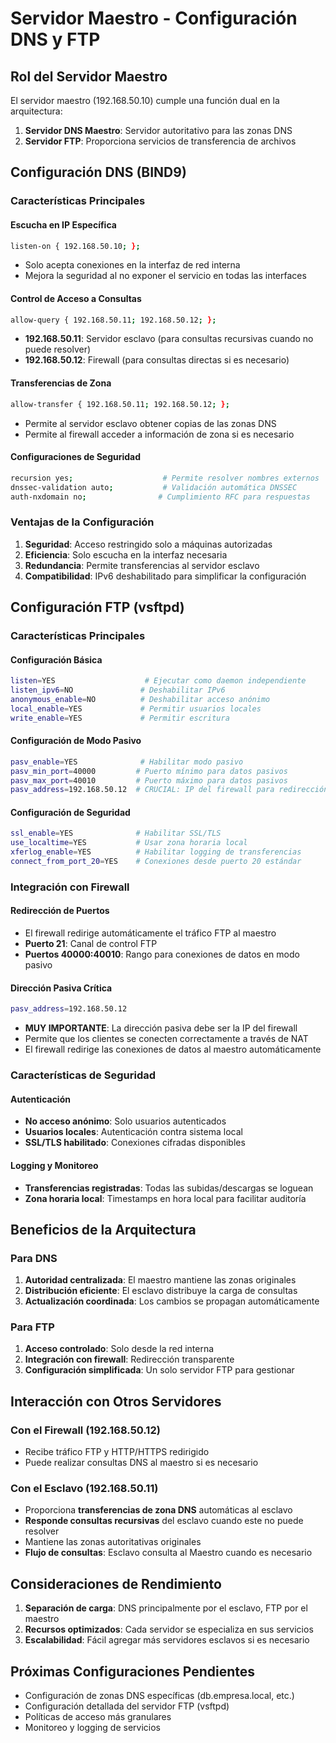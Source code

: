 # Servidor Maestro - Configuración DNS y FTP

## Rol del Servidor Maestro

El servidor maestro (192.168.50.10) cumple una función dual en la arquitectura:

1. **Servidor DNS Maestro**: Servidor autoritativo para las zonas DNS
2. **Servidor FTP**: Proporciona servicios de transferencia de archivos

## Configuración DNS (BIND9)

### Características Principales

#### Escucha en IP Específica
```bash
listen-on { 192.168.50.10; };
```
- Solo acepta conexiones en la interfaz de red interna
- Mejora la seguridad al no exponer el servicio en todas las interfaces

#### Control de Acceso a Consultas
```bash
allow-query { 192.168.50.11; 192.168.50.12; };
```
- **192.168.50.11**: Servidor esclavo (para consultas recursivas cuando no puede resolver)
- **192.168.50.12**: Firewall (para consultas directas si es necesario)

#### Transferencias de Zona
```bash
allow-transfer { 192.168.50.11; 192.168.50.12; };
```
- Permite al servidor esclavo obtener copias de las zonas DNS
- Permite al firewall acceder a información de zona si es necesario

#### Configuraciones de Seguridad
```bash
recursion yes;                    # Permite resolver nombres externos
dnssec-validation auto;           # Validación automática DNSSEC
auth-nxdomain no;                # Cumplimiento RFC para respuestas
```

### Ventajas de la Configuración

1. **Seguridad**: Acceso restringido solo a máquinas autorizadas
2. **Eficiencia**: Solo escucha en la interfaz necesaria
3. **Redundancia**: Permite transferencias al servidor esclavo
4. **Compatibilidad**: IPv6 deshabilitado para simplificar la configuración

## Configuración FTP (vsftpd)

### Características Principales

#### Configuración Básica
```bash
listen=YES                    # Ejecutar como daemon independiente
listen_ipv6=NO               # Deshabilitar IPv6
anonymous_enable=NO          # Deshabilitar acceso anónimo
local_enable=YES             # Permitir usuarios locales
write_enable=YES             # Permitir escritura
```

#### Configuración de Modo Pasivo
```bash
pasv_enable=YES              # Habilitar modo pasivo
pasv_min_port=40000         # Puerto mínimo para datos pasivos
pasv_max_port=40010         # Puerto máximo para datos pasivos
pasv_address=192.168.50.12  # CRUCIAL: IP del firewall para redirección
```

#### Configuración de Seguridad
```bash
ssl_enable=YES              # Habilitar SSL/TLS
use_localtime=YES           # Usar zona horaria local
xferlog_enable=YES          # Habilitar logging de transferencias
connect_from_port_20=YES    # Conexiones desde puerto 20 estándar
```

### Integración con Firewall

#### Redirección de Puertos
- El firewall redirige automáticamente el tráfico FTP al maestro
- **Puerto 21**: Canal de control FTP
- **Puertos 40000:40010**: Rango para conexiones de datos en modo pasivo

#### Dirección Pasiva Crítica
```bash
pasv_address=192.168.50.12
```
- **MUY IMPORTANTE**: La dirección pasiva debe ser la IP del firewall
- Permite que los clientes se conecten correctamente a través de NAT
- El firewall redirige las conexiones de datos al maestro automáticamente

### Características de Seguridad

#### Autenticación
- **No acceso anónimo**: Solo usuarios autenticados
- **Usuarios locales**: Autenticación contra sistema local
- **SSL/TLS habilitado**: Conexiones cifradas disponibles

#### Logging y Monitoreo
- **Transferencias registradas**: Todas las subidas/descargas se loguean
- **Zona horaria local**: Timestamps en hora local para facilitar auditoría

## Beneficios de la Arquitectura

### Para DNS
1. **Autoridad centralizada**: El maestro mantiene las zonas originales
2. **Distribución eficiente**: El esclavo distribuye la carga de consultas
3. **Actualización coordinada**: Los cambios se propagan automáticamente

### Para FTP
1. **Acceso controlado**: Solo desde la red interna
2. **Integración con firewall**: Redirección transparente
3. **Configuración simplificada**: Un solo servidor FTP para gestionar

## Interacción con Otros Servidores

### Con el Firewall (192.168.50.12)
- Recibe tráfico FTP y HTTP/HTTPS redirigido
- Puede realizar consultas DNS al maestro si es necesario

### Con el Esclavo (192.168.50.11)
- Proporciona **transferencias de zona DNS** automáticas al esclavo
- **Responde consultas recursivas** del esclavo cuando este no puede resolver
- Mantiene las zonas autoritativas originales
- **Flujo de consultas**: Esclavo consulta al Maestro cuando es necesario

## Consideraciones de Rendimiento

1. **Separación de carga**: DNS principalmente por el esclavo, FTP por el maestro
2. **Recursos optimizados**: Cada servidor se especializa en sus servicios
3. **Escalabilidad**: Fácil agregar más servidores esclavos si es necesario

## Próximas Configuraciones Pendientes

- Configuración de zonas DNS específicas (db.empresa.local, etc.)
- Configuración detallada del servidor FTP (vsftpd)
- Políticas de acceso más granulares
- Monitoreo y logging de servicios